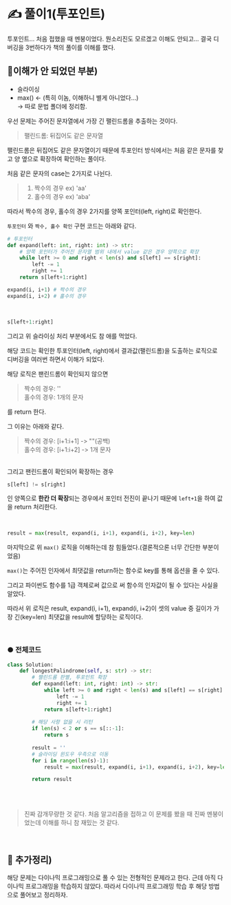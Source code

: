 # ✍️ 풀이1(투포인트)

투포인트... 처음 접했을 때 멘붕이었다. 
뭔소리진도 모르겠고 이해도 안되고... 결국 디버깅을 3번하다가 책의 풀이를 이해를 했다.

## 🤔이해가 안 되었던 부분)
- 슬라이싱
- max() <- (특히 이놈, 이해하니 별게 아니었다...)<br/>
-> 따로 문법 폴더에 정리함.

우선 문제는 주어진 문자열에서 가장 긴 팰린드롬을 추출하는 것이다.
> 팰린드롬: 뒤집어도 같은 문자열

팰린드롬은 뒤집어도 같은 문자열이기 때문에 투포인터 방식에서는 처음 같은 문자를 찾고 양 옆으로 확장하여 확인하는 풀이다.

처음 같은 문자의 case는 2가지로 나뉜다.
>  1. 짝수의 경우  ex) 'aa'
>  2. 홀수의 경우  ex) 'aba'

따라서 짝수의 경우, 홀수의 경우 2가지를 양쪽 포인터(left, right)로 확인한다.

```투포인터``` 와 ```짝수, 홀수 확인``` 구현 코드는 아래와 같다.

```python
# 투포인터
def expand(left: int, right: int) -> str:
    # 양쪽 포인터가 주어진 문자열 범위 내에서 value 같은 경우 양쪽으로 확장
    while left >= 0 and right < len(s) and s[left] == s[right]:
        left -= 1
        right += 1
    return s[left+1:right]

expand(i, i+1) # 짝수의 경우
expand(i, i+2) # 홀수의 경우
```

<br/>

```python
s[left+1:right]
```

그리고 위 슬라이싱 처리 부분에서도 참 애를 먹었다.

해당 코드는 확인한 투포인터(left, right)에서 결과값(팰린드롬)을 도출하는 로직으로 디버깅을 여러번 하면서 이해가 되었다.

해당 로직은 팬린드롬이 확인되지 않으면 
> 짝수의 경우: ''<br>
> 홀수의 경우: 1개의 문자

를 return 한다.

그 이유는 아래와 같다. 
>짝수의 경우: [i+1:i+1]  -> ""(공백) <br/>
>홀수의 경우: [i+1:i+2]  -> 1개 문자

<br/>
그리고 팬린드롬이 확인되어 확장하는 경우 

```python
s[left] != s[right]
``` 

인 양쪽으로 **한칸 더 확장**되는 경우에서 포인터 전진이 끝나기 때문에 
```left+1```을 하여 값을 return 처리한다.

<br/>

```python
result = max(result, expand(i, i+1), expand(i, i+2), key=len)
```

마지막으로 위 ```max()``` 로직을 이해하는데 참 힘들었다.(결론적으론 너무 간단한 부분이었음)

```max()```는 주어진 인자에서 최댓값을 return하는 함수로 key를 통해 옵션을 줄 수 있다.

그리고 파이썬도 함수를 1급 객체로써 값으로 써 함수의 인자값이 될 수 있다는 사실을 알았다.

따라서 위 로직은 result, expand(i, i+1), expand(i, i+2)이 셋의 value 중 길이가 가장 긴(key=len) 최댓값을 result에 할당하는 로직이다. 

<br/>

### ● 전체코드
```python
class Solution:
    def longestPalindrome(self, s: str) -> str:
        # 팰린드롬 판별, 투포인트 확장
        def expand(left: int, right: int) -> str:
            while left >= 0 and right < len(s) and s[left] == s[right]:
                left -= 1
                right += 1
            return s[left+1:right]
        
        # 해당 사항 없을 시 리턴
        if len(s) < 2 or s == s[::-1]:
            return s
        
        result = ''
        # 슬라이딩 윈도우 우측으로 이동
        for i in range(len(s)-1):
            result = max(result, expand(i, i+1), expand(i, i+2), key=len)

        return result
```

<br/>
<br/>



>진짜 감개무량한 것 같다. 처음 알고리즘을 접하고 이 문제를 봤을 때 진짜 멘붕이었는데 이해를 하니 참 재밌는 것 같다.

<br/>


## 🤔 추가정리)
해당 문제는 다이나믹 프로그래밍으로 풀 수 있는 전형적인 문제라고 한다. 근데 아직 다이나믹 프로그래밍을 학습하지 않았다. 따라서 다이나믹 프로그래밍 학습 후 해당 방법으로 풀어보고 정리하자.